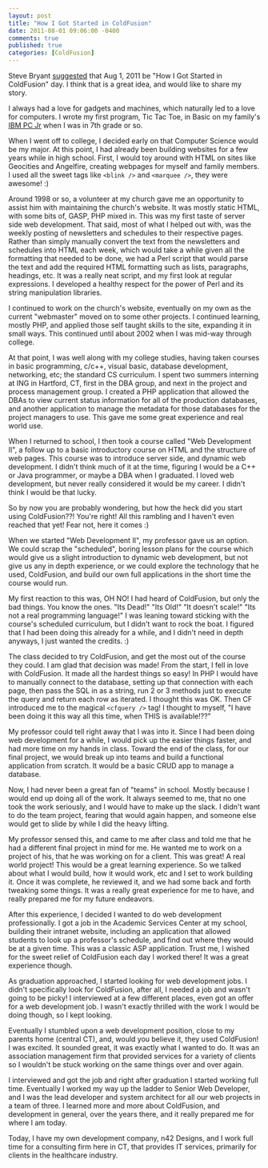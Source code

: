```yaml
---
layout: post
title: "How I Got Started in ColdFusion"
date: 2011-08-01 09:06:00 -0400
comments: true
published: true
categories: [ColdFusion]
---
```


Steve Bryant [suggested](http://www.bryantwebconsulting.com/blog/index.cfm/2011/7/20/August-1-2011-is-How-I-Started-ColdFusion-Day) that Aug 1, 2011 be "How I Got Started in ColdFusion" day. I think that is a great idea, and would like to share my story.

<!-- more -->

I always had a love for gadgets and machines, which naturally led to a love for computers.  I wrote my first program, Tic Tac Toe, in Basic on my family's [IBM PC Jr](http://en.wikipedia.org/wiki/IBM_PCjr) when I was in 7th grade or so.

When I went off to college, I decided early on that Computer Science would be my major.  At this point, I had already been building websites for a few years while in high school.  First, I would toy around with HTML on sites like Geocities and Angelfire, creating webpages for myself and family members.  I used all the sweet tags like `<blink />` and `<marquee />`, they were awesome! :)

Around 1998 or so, a volunteer at my church gave me an opportunity to assist him with maintaining the church's website.  It was mostly static HTML, with some bits of, GASP, PHP mixed in.  This was my first taste of server side web development.  That said, most of what I helped out with, was the weekly posting of newsletters and schedules to their respective pages.  Rather than simply manually convert the text from the newsletters and schedules into HTML each week, which would take a while given all the formatting that needed to be done, we had a Perl script that would parse the text and add the required HTML formatting such as lists, paragraphs, headings, etc.  It was a really neat script, and my first look at regular expressions.  I developed a healthy respect for the power of Perl and its string manipulation libraries.

I continued to work on the church's website, eventually on my own as the current "webmaster" moved on to some other projects.  I continued learning, mostly PHP, and applied those self taught skills to the site, expanding it in small ways.  This continued until about 2002 when I was mid-way through college.

At that point, I was well along with my college studies, having taken courses in basic programming, c/c++, visual basic, database development, networking, etc; the standard CS curriculum.  I spent two summers interning at ING in Hartford, CT, first in the DBA group, and next in the project and process management group.  I created a PHP application that allowed the DBAs to view current status information for all of the production databases, and another application to manage the metadata for those databases for the project managers to use.  This gave me some great experience and real world use.

When I returned to school, I then took a course called "Web Development II", a follow up to a basic introductory course on HTML and the structure of web pages.  This course was to introduce server side, and dynamic web development.  I didn't think much of it at the time, figuring I would be a C++ or Java programmer, or maybe a DBA when I graduated.  I loved web development, but never really considered it would be my career.  I didn't think I would be that lucky.

So by now you are probably wondering, but how the heck did you start using ColdFusion??!  You're right!  All this rambling and I haven't even reached that yet!  Fear not, here it comes :)

When we started "Web Development II", my professor gave us an option.  We could scrap the "scheduled", boring lesson plans for the course which would give us a slight introduction to dynamic web development, but not give us any in depth experience, or we could explore the technology that he used, ColdFusion, and build our own full applications in the short time the course would run.

My first reaction to this was, OH NO!  I had heard of ColdFusion, but only the bad things.  You know the ones.  "Its Dead!" "Its Old!" "It doesn't scale!" "Its not a real programming language!"  I was leaning toward sticking with the course's scheduled curriculum, but I didn't want to rock the boat.  I figured that I had been doing this already for a while, and I didn't need in depth anyways, I just wanted the credits. :)

The class decided to try ColdFusion, and get the most out of the course they could.  I am glad that decision was made!  From the start, I fell in love with ColdFusion.  It made all the hardest things so easy!  In PHP I would have to manually connect to the database, setting up that connection with each page, then pass the SQL in as a string, run 2 or 3 methods just to execute the query and return each row as iterated.  I thought this was OK.  Then CF introduced me to the magical `<cfquery />` tag! I thought to myself, "I have been doing it this way all this time, when THIS is available!??"

My professor could tell right away that I was into it.  Since I had been doing web development for a while, I would pick up the easier things faster, and had more time on my hands in class.  Toward the end of the class, for our final project, we would break up into teams and build a functional application from scratch.  It would be a basic CRUD app to manage a database.

Now, I had never been a great fan of "teams" in school.  Mostly because I would end up doing all of the work.  It always seemed to me, that no one took the work seriously, and I would have to make up the slack.  I didn't want to do the team project, fearing that would again happen, and someone else would get to slide by while I did the heavy lifting.

My professor sensed this, and came to me after class and told me that he had a different final project in mind for me.  He wanted me to work on a project of his, that he was working on for a client.  This was great!  A real world project!  This would be a great learning experience.  So we talked about what I would build, how it would work, etc and I set to work building it.  Once it was complete, he reviewed it, and we had some back and forth tweaking some things.  It was a really great experience for me to have, and really prepared me for my future endeavors.

After this experience, I decided I wanted to do web development professionally.  I got a job in the Academic Services Center at my school, building their intranet website, including an application that allowed students to look up a professor's schedule, and find out where they would be at a given time.  This was a classic ASP application.  Trust me, I wished for the sweet relief of ColdFusion each day I worked there!  It was a great experience though.

As graduation approached, I started looking for web development jobs.  I didn't specifically look for ColdFusion, after all, I needed a job and wasn't going to be picky!  I interviewed at a few different places, even got an offer for a web development job.  I wasn't exactly thrilled with the work I would be doing though, so I kept looking.

Eventually I stumbled upon a web development position, close to my parents home (central CT), and, would you believe it, they used ColdFusion!  I was excited.  It sounded great, it was exactly what I wanted to do.  It was an association management firm that provided services for a variety of clients so I wouldn't be stuck working on the same things over and over again.

I interviewed and got the job and right after graduation I started working full time.  Eventually I worked my way up the ladder to Senior Web Developer, and I was the lead developer and system architect for all our web projects in a team of three.  I learned more and more about ColdFusion, and development in general, over the years there, and it really prepared me for where I am today.

Today, I have my own development company, n42 Designs, and I work full time for a consulting firm here in CT, that provides IT services, primarily for clients in the healthcare industry.
